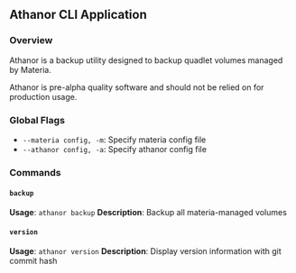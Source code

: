 ## Athanor CLI Application

### Overview
Athanor is a backup utility designed to backup quadlet volumes managed by Materia.

Athanor is pre-alpha quality software and should not be relied on for production usage.

### Global Flags
- `--materia config, -m`: Specify materia config file
- `--athanor config, -a`: Specify athanor config file

### Commands

#### `backup`
**Usage**: `athanor backup`
**Description**: Backup all materia-managed volumes

#### `version`
**Usage**: `athanor version`
**Description**: Display version information with git commit hash

